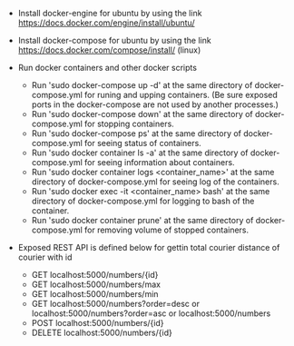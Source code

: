 * Install docker-engine for ubuntu by using the link https://docs.docker.com/engine/install/ubuntu/

* Install docker-compose for ubuntu by using the link https://docs.docker.com/compose/install/ (linux)

	
* Run docker containers and other docker scripts
	- Run 'sudo docker-compose up -d' at the same directory of docker-compose.yml for runing and upping containers. (Be sure exposed ports in the docker-compose are not used by another processes.)
  	- Run 'sudo docker-compose down' at the same directory of docker-compose.yml for stopping containers.
  	- Run 'sudo docker-compose ps' at the same directory of docker-compose.yml for seeing status of containers.
  	- Run 'sudo docker container ls -a' at the same directory of docker-compose.yml for seeing information about containers.
  	- Run 'sudo docker container logs <container_name>' at the same directory of docker-compose.yml for seeing log of the containers.
  	- Run 'sudo docker exec -it <container_name> bash' at the same directory of docker-compose.yml for logging to bash of the container.
  	- Run 'sudo docker container prune' at the same directory of docker-compose.yml for removing volume of stopped containers.

* Exposed REST API is defined below for gettin total courier distance of courier with id
	- GET localhost:5000/numbers/{id}
	- GET localhost:5000/numbers/max
	- GET localhost:5000/numbers/min
	- GET localhost:5000/numbers?order=desc or localhost:5000/numbers?order=asc or localhost:5000/numbers 
	- POST localhost:5000/numbers/{id}
	- DELETE localhost:5000/numbers/{id}
	
	

